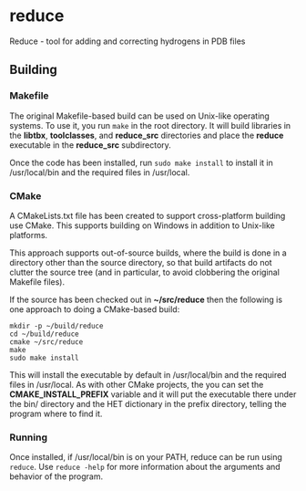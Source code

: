 # reduce
Reduce - tool for adding and correcting hydrogens in PDB files

## Building

### Makefile

The original Makefile-based build can be used on Unix-like operating systems.  To use it, you run `make` in
the root directory.  It will build libraries in the **libtbx**, **toolclasses**, and **reduce_src** directories and
place the **reduce** executable in the **reduce_src** subdirectory.

Once the code has been installed, run `sudo make install` to install it in /usr/local/bin and the
required files in /usr/local.

### CMake

A CMakeLists.txt file has been created to support cross-platform building use CMake.  This supports
building on Windows in addition to Unix-like platforms.

This approach supports out-of-source builds, where the build is done in a directory other than
the source directory, so that build artifacts do not clutter the source tree (and in particular,
to avoid clobbering the original Makefile files).

If the source has been checked out in **~/src/reduce** then the following is one approach to doing
a CMake-based build:

    mkdir -p ~/build/reduce
    cd ~/build/reduce
    cmake ~/src/reduce
    make
    sudo make install

This will install the executable by default in /usr/local/bin and the required files in /usr/local.
As with other CMake projects, the you can set the **CMAKE_INSTALL_PREFIX** variable and it will put the
executable there under the bin/ directory and the HET dictionary in the prefix directory,
telling the program where to find it.

### Running

Once installed, if /usr/local/bin is on your PATH, reduce can be run using `reduce`.
Use `reduce -help` for more information about the arguments and behavior of the program.


